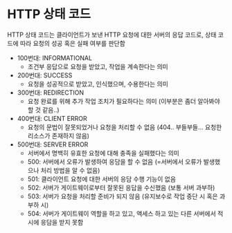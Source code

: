 # HTTP 상태 코드

HTTP 상태 코드는 클라이언트가 보낸 HTTP 요청에 대한 서버의 응답 코드로, 상태 코드에 따라 요청의 성공 혹은 실패 여부를 판단함

- 100번대: INFORMATIONAL
  - 조건부 응답으로 요청을 받았고, 작업을 계속한다는 의미
- 200번대: SUCCESS
  - 요청을 성공적으로 받았고, 인식했으며, 수용한다는 의미
- 300번대: REDIRECTION
  - 요청 완료를 위해 추가 작업 조치가 필요하다는 의미 (이부분은 좀더 알아봐야 할 것 같음..)
- 400번대: CLIENT ERROR
  - 요청의 문법이 잘못되었거나 요청을 처리할 수 없음 (404.. 부들부들... 요청한 리소스가 존재하지 않음)
- 500번대: SERVER ERROR
  - 서버에서 명백히 유효한 요청에 대해 충족을 실패했다는 의미
  - 500: 서버에서 오류가 발생하여 응담을 할 수 없음 (=서버에서 오류가 발생했으나 처리 방법을 알 수 없음)
  - 501: 클라이언트 요청에 대한 서버의 응담 수행 기능이 없음
  - 502: 서버가 게이트웨이로부터 잘못된 응답을 수신했음 (보통 서버 과부하)
  - 503: 서버가 요청을 처리할 준비가 되지 않음 (유지보수로 작업 중단 시 혹은 과부하 시)
  - 504: 서버가 게이트웨이 역할을 하고 있고, 액세스 하고 있는 다른 서버에서 적시에 응담을 받지 못함
